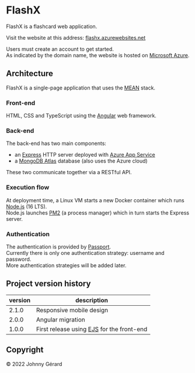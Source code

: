 # FlashX
FlashX is a flashcard web application.

Visit the website at this address: [flashx.azurewebsites.net](https://flashx.azurewebsites.net)

Users must create an account to get started.  
As indicated by the domain name, the website is hosted on [Microsoft Azure](https://azure.microsoft.com/en-us/).

## Architecture
FlashX is a single-page application that uses the [MEAN](https://www.mongodb.com/mean-stack) stack.

### Front-end
HTML, CSS and TypeScript using the [Angular](https://angular.io/) web framework.

### Back-end
The back-end has two main components:  
* an [Express](https://expressjs.com) HTTP server deployed with [Azure App Service](https://azure.microsoft.com/en-us/services/app-service/)
* a [MongoDB Atlas](https://www.mongodb.com/atlas) database (also uses the Azure cloud)

These two communicate together via a RESTful API.  

### Execution flow
At deployment time, a Linux VM starts a new Docker container which runs [Node.js](https://nodejs.dev/en/) (16 LTS).  
Node.js launches [PM2](https://pm2.keymetrics.io/) (a process manager) which in turn starts the Express server.

### Authentication
The authentication is provided by [Passport](https://www.passportjs.org/).  
Currently there is only one authentication strategy: username and password.  
More authentication strategies will be added later.

## Project version history


| version | description |
| --- | --- |
| 2.1.0 | Responsive mobile design |
| 2.0.0 | Angular migration |
| 1.0.0 | First release using [EJS](https://ejs.co/) for the front-end |

## Copyright
© 2022 Johnny Gérard
